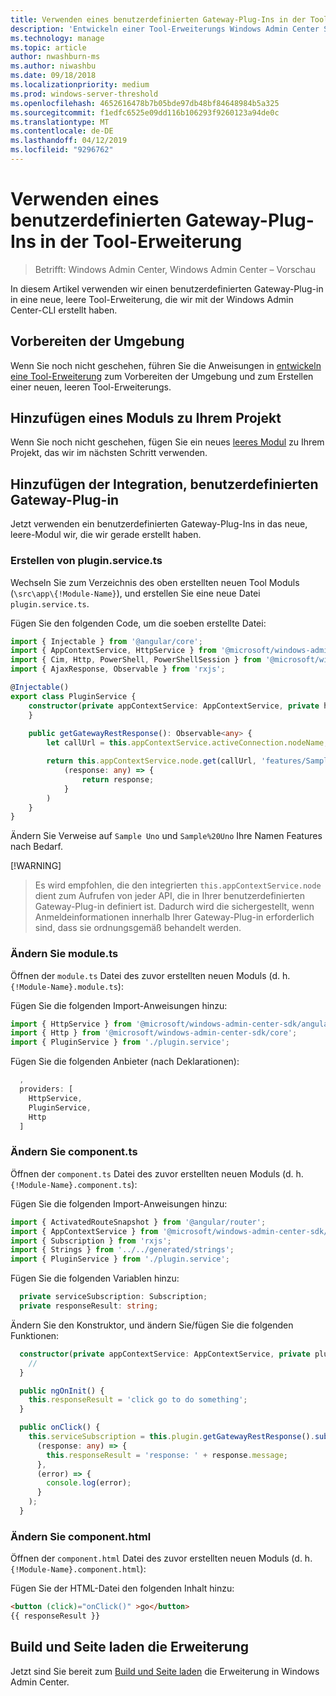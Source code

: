 ```yaml
---
title: Verwenden eines benutzerdefinierten Gateway-Plug-Ins in der Tool-Erweiterung
description: 'Entwickeln einer Tool-Erweiterungs Windows Admin Center SDK (Projekt Honolulu): Verwenden eines benutzerdefinierten Gateway-Plug-Ins in der Tool-Erweiterung'
ms.technology: manage
ms.topic: article
author: nwashburn-ms
ms.author: niwashbu
ms.date: 09/18/2018
ms.localizationpriority: medium
ms.prod: windows-server-threshold
ms.openlocfilehash: 4652616478b7b05bde97db48bf84648984b5a325
ms.sourcegitcommit: f1edfc6525e09dd116b106293f9260123a94de0c
ms.translationtype: MT
ms.contentlocale: de-DE
ms.lasthandoff: 04/12/2019
ms.locfileid: "9296762"
---
```

# Verwenden eines benutzerdefinierten Gateway-Plug-Ins in der Tool-Erweiterung

>Betrifft: Windows Admin Center, Windows Admin Center – Vorschau

In diesem Artikel verwenden wir einen benutzerdefinierten Gateway-Plug-in in eine neue, leere Tool-Erweiterung, die wir mit der Windows Admin Center-CLI erstellt haben.

## Vorbereiten der Umgebung ##

Wenn Sie noch nicht geschehen, führen Sie die Anweisungen in [entwickeln eine Tool-Erweiterung](..\develop-tool.md) zum Vorbereiten der Umgebung und zum Erstellen einer neuen, leeren Tool-Erweiterungs.

## Hinzufügen eines Moduls zu Ihrem Projekt ##

Wenn Sie noch nicht geschehen, fügen Sie ein neues [leeres Modul](add-module.md) zu Ihrem Projekt, das wir im nächsten Schritt verwenden.  

## Hinzufügen der Integration, benutzerdefinierten Gateway-Plug-in ##

Jetzt verwenden ein benutzerdefinierten Gateway-Plug-Ins in das neue, leere-Modul wir, die wir gerade erstellt haben.

### Erstellen von plugin.service.ts

Wechseln Sie zum Verzeichnis des oben erstellten neuen Tool Moduls (```\src\app\{!Module-Name}```), und erstellen Sie eine neue Datei ```plugin.service.ts```.

Fügen Sie den folgenden Code, um die soeben erstellte Datei:
``` ts
import { Injectable } from '@angular/core';
import { AppContextService, HttpService } from '@microsoft/windows-admin-center-sdk/angular';
import { Cim, Http, PowerShell, PowerShellSession } from '@microsoft/windows-admin-center-sdk/core';
import { AjaxResponse, Observable } from 'rxjs';

@Injectable()
export class PluginService {
    constructor(private appContextService: AppContextService, private http: Http) {
    }
    
    public getGatewayRestResponse(): Observable<any> {
        let callUrl = this.appContextService.activeConnection.nodeName;

        return this.appContextService.node.get(callUrl, 'features/Sample%20Uno').map(
            (response: any) => {
                return response;
            }
        )
    }
}
```

Ändern Sie Verweise auf ```Sample Uno``` und ```Sample%20Uno``` Ihre Namen Features nach Bedarf.

[!WARNING]
> Es wird empfohlen, die den integrierten ```this.appContextService.node``` dient zum Aufrufen von jeder API, die in Ihrer benutzerdefinierten Gateway-Plug-in definiert ist. Dadurch wird die sichergestellt, wenn Anmeldeinformationen innerhalb Ihrer Gateway-Plug-in erforderlich sind, dass sie ordnungsgemäß behandelt werden.

### Ändern Sie module.ts

Öffnen der ```module.ts``` Datei des zuvor erstellten neuen Moduls (d. h. ```{!Module-Name}.module.ts```):

Fügen Sie die folgenden Import-Anweisungen hinzu:

``` ts
import { HttpService } from '@microsoft/windows-admin-center-sdk/angular';
import { Http } from '@microsoft/windows-admin-center-sdk/core';
import { PluginService } from './plugin.service';
```

Fügen Sie die folgenden Anbieter (nach Deklarationen):

``` ts
  ,
  providers: [
    HttpService,
    PluginService,
    Http
  ]
```

### Ändern Sie component.ts

Öffnen der ```component.ts``` Datei des zuvor erstellten neuen Moduls (d. h. ```{!Module-Name}.component.ts```):

Fügen Sie die folgenden Import-Anweisungen hinzu:

``` ts
import { ActivatedRouteSnapshot } from '@angular/router';
import { AppContextService } from '@microsoft/windows-admin-center-sdk/angular';
import { Subscription } from 'rxjs';
import { Strings } from '../../generated/strings';
import { PluginService } from './plugin.service';
```

Fügen Sie die folgenden Variablen hinzu:

``` ts
  private serviceSubscription: Subscription;
  private responseResult: string;
```

Ändern Sie den Konstruktor, und ändern Sie/fügen Sie die folgenden Funktionen:

``` ts
  constructor(private appContextService: AppContextService, private plugin: PluginService) {
    //
  }

  public ngOnInit() {
    this.responseResult = 'click go to do something';
  }

  public onClick() {
    this.serviceSubscription = this.plugin.getGatewayRestResponse().subscribe(
      (response: any) => {
        this.responseResult = 'response: ' + response.message;
      },
      (error) => {
        console.log(error);
      }
    );
  }
```

### Ändern Sie component.html ###

Öffnen der ```component.html``` Datei des zuvor erstellten neuen Moduls (d. h. ```{!Module-Name}.component.html```):

Fügen Sie der HTML-Datei den folgenden Inhalt hinzu:
``` html
<button (click)="onClick()" >go</button>
{{ responseResult }}
```

## Build und Seite laden die Erweiterung

Jetzt sind Sie bereit zum [Build und Seite laden](..\develop-tool.md#build-and-side-load-your-extension) die Erweiterung in Windows Admin Center.
